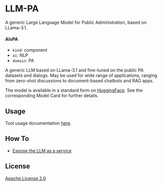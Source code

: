 # LLM-PA

A generic Large Language Model for Public Administration, based on LLama-3.1.


#### AIxPA

-   `kind`: component
-   `ai`: NLP
-   `domain`: PA

A generic LLM based on LLama-3.1 and fine-tuned on the public PA datasets and dialogs. May be used for wide range
of applications, ranging from zero-shot discussions to document-based chatbots and RAG apps.

The model is available in a standard form on [HuggingFace](https://huggingface.co/LanD-FBK/aixpa). See the corresponding Model Card
for further details.

## Usage

Tool usage documentation [here](./docs/usage.md).

## How To

- [Expose the LLM as a service](./docs/howto/expose.md)


## License

[Apache License 2.0](./LICENSE)
